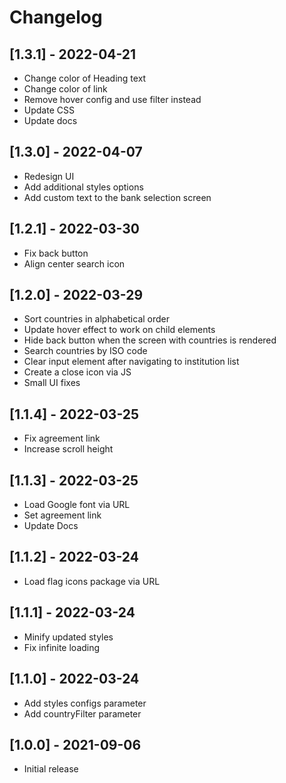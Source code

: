 # Changelog


## [1.3.1] - 2022-04-21

- Change color of Heading text
- Change color of link
- Remove hover config and use filter instead
- Update CSS
- Update docs


## [1.3.0] - 2022-04-07

- Redesign UI
- Add additional styles options
- Add custom text to the bank selection screen


## [1.2.1] - 2022-03-30

- Fix back button
- Align center search icon


## [1.2.0] - 2022-03-29

- Sort countries in alphabetical order
- Update hover effect to work on child elements
- Hide back button when the screen with countries is rendered
- Search countries by ISO code
- Clear input element after navigating to institution list
- Create a close icon via JS
- Small UI fixes


## [1.1.4] - 2022-03-25

- Fix agreement link
- Increase scroll height


## [1.1.3] - 2022-03-25

- Load Google font via URL
- Set agreement link
- Update Docs

## [1.1.2] - 2022-03-24

- Load flag icons package via URL

## [1.1.1] - 2022-03-24

- Minify updated styles
- Fix infinite loading


## [1.1.0] - 2022-03-24

- Add styles configs parameter
- Add countryFilter parameter


## [1.0.0] - 2021-09-06

- Initial release
